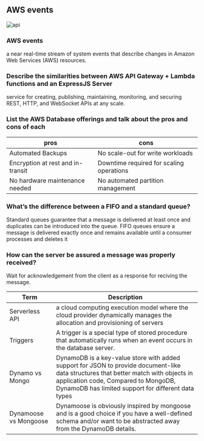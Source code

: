 ## AWS events
![api](https://www.stratacore.com/hs-fs/hub/282679/file-227450102-jpg/images/cloud-computing-2-1.jpg)

### AWS events
 a near real-time stream of system events that describe changes in Amazon Web Services (AWS) resources.

### Describe the similarities between AWS API Gateway + Lambda functions and an ExpressJS Server
service for creating, publishing, maintaining, monitoring, and securing REST, HTTP, and WebSocket APIs at any scale.
### List the AWS Database offerings and talk about the pros and cons of each

|pros|cons|
|----|----|
|Automated Backups|No scale-out for write workloads|
|Encryption at rest and in-transit|Downtime required for scaling operations|
|No hardware maintenance needed	|No automated partition management|

### What’s the difference between a FIFO and a standard queue?
Standard queues guarantee that a message is delivered at least once and duplicates can be introduced into the queue. FIFO queues ensure a message is delivered exactly once and remains available until a consumer processes and deletes it
### How can the server be assured a message was properly received?
Wait for acknowledgement from the client as a response for reciving the message.


|Term|Description|
|----|----|
|Serverless API|a cloud computing execution model where the cloud provider dynamically manages the allocation and provisioning of servers|
|Triggers|A trigger is a special type of stored procedure that automatically runs when an event occurs in the database server.|
|Dynamo vs Mongo|DynamoDB is a key-value store with added support for JSON to provide document-like data structures that better match with objects in application code, Compared to MongoDB, DynamoDB has limited support for different data types|
|Dynamoose vs Mongoose|Dynamoose is obviously inspired by mongoose and is a good choice if you have a well-defined schema and/or want to be abstracted away from the DynamoDB details.|
